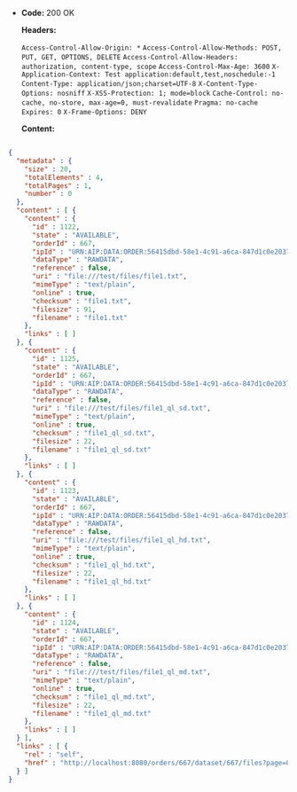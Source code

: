 * **Code:** 200 OK

  **Headers:**

  `Access-Control-Allow-Origin: *`
  `Access-Control-Allow-Methods: POST, PUT, GET, OPTIONS, DELETE`
  `Access-Control-Allow-Headers: authorization, content-type, scope`
  `Access-Control-Max-Age: 3600`
  `X-Application-Context: Test application:default,test,noschedule:-1`
  `Content-Type: application/json;charset=UTF-8`
  `X-Content-Type-Options: nosniff`
  `X-XSS-Protection: 1; mode=block`
  `Cache-Control: no-cache, no-store, max-age=0, must-revalidate`
  `Pragma: no-cache`
  `Expires: 0`
  `X-Frame-Options: DENY`

  **Content:**

```json

{
  "metadata" : {
    "size" : 20,
    "totalElements" : 4,
    "totalPages" : 1,
    "number" : 0
  },
  "content" : [ {
    "content" : {
      "id" : 1122,
      "state" : "AVAILABLE",
      "orderId" : 667,
      "ipId" : "URN:AIP:DATA:ORDER:56415dbd-58e1-4c91-a6ca-847d1c0e2037:V1",
      "dataType" : "RAWDATA",
      "reference" : false,
      "uri" : "file:///test/files/file1.txt",
      "mimeType" : "text/plain",
      "online" : true,
      "checksum" : "file1.txt",
      "filesize" : 91,
      "filename" : "file1.txt"
    },
    "links" : [ ]
  }, {
    "content" : {
      "id" : 1125,
      "state" : "AVAILABLE",
      "orderId" : 667,
      "ipId" : "URN:AIP:DATA:ORDER:56415dbd-58e1-4c91-a6ca-847d1c0e2037:V1",
      "dataType" : "RAWDATA",
      "reference" : false,
      "uri" : "file:///test/files/file1_ql_sd.txt",
      "mimeType" : "text/plain",
      "online" : true,
      "checksum" : "file1_ql_sd.txt",
      "filesize" : 22,
      "filename" : "file1_ql_sd.txt"
    },
    "links" : [ ]
  }, {
    "content" : {
      "id" : 1123,
      "state" : "AVAILABLE",
      "orderId" : 667,
      "ipId" : "URN:AIP:DATA:ORDER:56415dbd-58e1-4c91-a6ca-847d1c0e2037:V1",
      "dataType" : "RAWDATA",
      "reference" : false,
      "uri" : "file:///test/files/file1_ql_hd.txt",
      "mimeType" : "text/plain",
      "online" : true,
      "checksum" : "file1_ql_hd.txt",
      "filesize" : 22,
      "filename" : "file1_ql_hd.txt"
    },
    "links" : [ ]
  }, {
    "content" : {
      "id" : 1124,
      "state" : "AVAILABLE",
      "orderId" : 667,
      "ipId" : "URN:AIP:DATA:ORDER:56415dbd-58e1-4c91-a6ca-847d1c0e2037:V1",
      "dataType" : "RAWDATA",
      "reference" : false,
      "uri" : "file:///test/files/file1_ql_md.txt",
      "mimeType" : "text/plain",
      "online" : true,
      "checksum" : "file1_ql_md.txt",
      "filesize" : 22,
      "filename" : "file1_ql_md.txt"
    },
    "links" : [ ]
  } ],
  "links" : [ {
    "rel" : "self",
    "href" : "http://localhost:8080/orders/667/dataset/667/files?page=0&size=20"
  } ]
}
```
